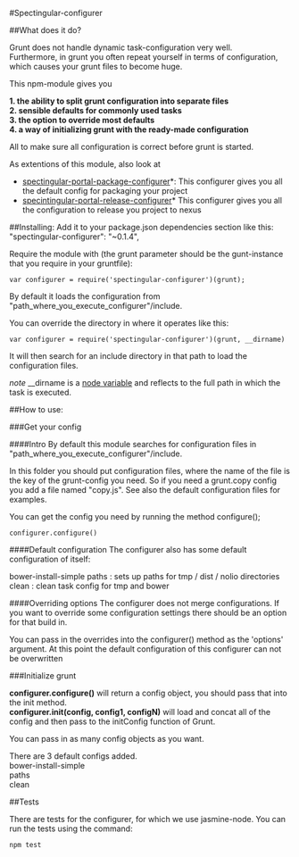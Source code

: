 #Spectingular-configurer

##What does it do?

Grunt does not handle dynamic task-configuration very well.   
Furthermore, in grunt you often repeat yourself in terms of configuration, which causes your grunt files to become huge.

This npm-module gives you  
  
  
**1. the ability to split grunt configuration into separate files  
2. sensible defaults for commonly used tasks  
3. the option to override most defaults  
4. a way of initializing grunt with the ready-made configuration**


  
All to make sure all configuration is correct before grunt is started.

As extentions of this module, also look at  
* [spectingular-portal-package-configurer](https://stash.europe.intranet/projects/FL/repos/spectingular-portal-package-configurer/browse)*: This configurer gives you all the default config for packaging your project  
* [specintingular-portal-release-configurer](https://stash.europe.intranet/projects/FL/repos/spectingular-portal-release-configurer/browse)* This configurer gives you all the configuration to release you project to nexus


##Installing:
Add it to your package.json dependencies section like this:  "spectingular-configurer": "~0.1.4",

Require the module with (the grunt parameter should be the gunt-instance that you require in your gruntfile):

```
var configurer = require('spectingular-configurer')(grunt);
```

By default it loads the configuration from "path_where_you_execute_configurer"/include. 

You can override the directory in where it operates like this:  

``` 
var configurer = require('spectingular-configurer')(grunt, __dirname)
```

It will then search for an include directory in that path to load the configuration files.

*note* __dirname is a [node variable](https://nodejs.org/api/globals.html#globals_dirname) and reflects to the full path in which the task is executed.

##How to use:

###Get your config

####Intro
By default this module searches for configuration files in "path_where_you_execute_configurer"/include.

In this folder you should put configuration files, where the name of the file is the key of the grunt-config you need.
So if you need a grunt.copy config you add a file named "copy.js". See also the default configuration files for examples.

You can get the config you need by running the method configure();   

```
configurer.configure()
```

####Default configuration
The configurer also has some default configuration of itself:

bower-install-simple
paths  : sets up paths for tmp / dist / nolio directories
clean  : clean task config for tmp and bower



####Overriding options
The configurer does not merge configurations. 
If you want to override some configuration settings there should be an option for that build in.
  
You can pass in the overrides into the configurer() method as the 'options' argument.
At this point the default configuration of this configurer can not be overwritten

###Initialize grunt

**configurer.configure()** will return a config object, you should pass that into the init method.  
**configurer.init(config, config1, configN)** will load and concat all of the config and then pass to the initConfig function of Grunt.   

You can pass in as many config objects as you want.

There are 3 default configs added.  
bower-install-simple  
paths  
clean  

##Tests

There are tests for the configurer, for which we use jasmine-node.
You can run the tests using the command:
```
npm test
```



